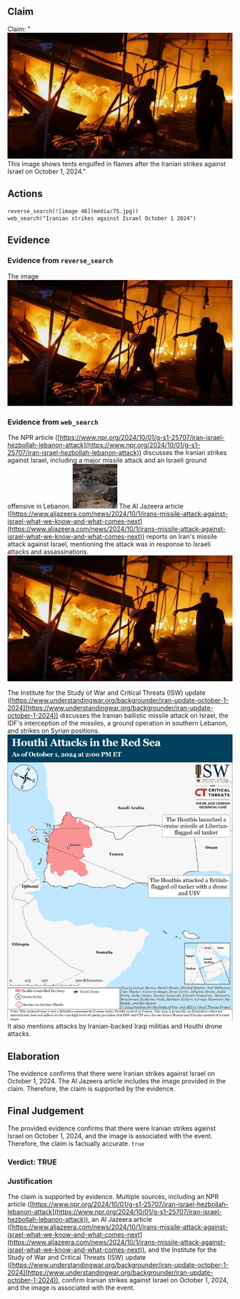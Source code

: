 ## Claim
Claim: "![image 46](media/75.jpg) This image shows tents engulfed in flames after the Iranian strikes against Israel on October 1, 2024."

## Actions
```
reverse_search(![image 46](media/75.jpg))
web_search("Iranian strikes against Israel October 1 2024")
```

## Evidence
### Evidence from `reverse_search`
The image ![image 46](media/75.jpg)

### Evidence from `web_search`
The NPR article ([https://www.npr.org/2024/10/01/g-s1-25707/iran-israel-hezbollah-lebanon-attack](https://www.npr.org/2024/10/01/g-s1-25707/iran-israel-hezbollah-lebanon-attack)) discusses the Iranian strikes against Israel, including a major missile attack and an Israeli ground offensive in Lebanon. ![image 2128](media/2025-07-20_11-01-1753009292-769516.jpg) The Al Jazeera article ([https://www.aljazeera.com/news/2024/10/1/irans-missile-attack-against-israel-what-we-know-and-what-comes-next](https://www.aljazeera.com/news/2024/10/1/irans-missile-attack-against-israel-what-we-know-and-what-comes-next)) reports on Iran's missile attack against Israel, mentioning the attack was in response to Israeli attacks and assassinations. ![image 46](media/75.jpg)

The Institute for the Study of War and Critical Threats (ISW) update ([https://www.understandingwar.org/backgrounder/iran-update-october-1-2024](https://www.understandingwar.org/backgrounder/iran-update-october-1-2024)) discusses the Iranian ballistic missile attack on Israel, the IDF's interception of the missiles, a ground operation in southern Lebanon, and strikes on Syrian positions. ![image 2136](media/2025-07-20_11-01-1753009311-406752.jpg) It also mentions attacks by Iranian-backed Iraqi militias and Houthi drone attacks.


## Elaboration
The evidence confirms that there were Iranian strikes against Israel on October 1, 2024. The Al Jazeera article includes the image provided in the claim. Therefore, the claim is supported by the evidence.


## Final Judgement
The provided evidence confirms that there were Iranian strikes against Israel on October 1, 2024, and the image is associated with the event. Therefore, the claim is factually accurate. `true`

### Verdict: TRUE

### Justification
The claim is supported by evidence. Multiple sources, including an NPR article ([https://www.npr.org/2024/10/01/g-s1-25707/iran-israel-hezbollah-lebanon-attack](https://www.npr.org/2024/10/01/g-s1-25707/iran-israel-hezbollah-lebanon-attack)), an Al Jazeera article ([https://www.aljazeera.com/news/2024/10/1/irans-missile-attack-against-israel-what-we-know-and-what-comes-next](https://www.aljazeera.com/news/2024/10/1/irans-missile-attack-against-israel-what-we-know-and-what-comes-next)), and the Institute for the Study of War and Critical Threats (ISW) update ([https://www.understandingwar.org/backgrounder/iran-update-october-1-2024](https://www.understandingwar.org/backgrounder/iran-update-october-1-2024)), confirm Iranian strikes against Israel on October 1, 2024, and the image is associated with the event.
